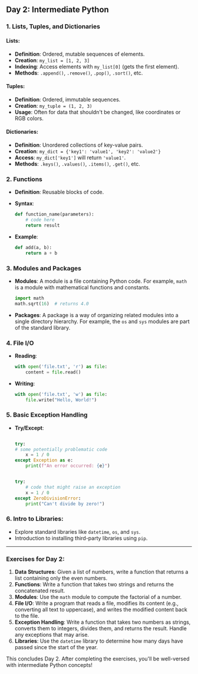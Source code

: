 ## Day 2: Intermediate Python

### 1. **Lists, Tuples, and Dictionaries**

#### Lists:
- **Definition**: Ordered, mutable sequences of elements.
- **Creation**: `my_list = [1, 2, 3]`
- **Indexing**: Access elements with `my_list[0]` (gets the first element).
- **Methods**: `.append()`, `.remove()`, `.pop()`, `.sort()`, etc.

#### Tuples:
- **Definition**: Ordered, immutable sequences.
- **Creation**: `my_tuple = (1, 2, 3)`
- **Usage**: Often for data that shouldn't be changed, like coordinates or RGB colors.

#### Dictionaries:
- **Definition**: Unordered collections of key-value pairs.
- **Creation**: `my_dict = {'key1': 'value1', 'key2': 'value2'}`
- **Access**: `my_dict['key1']` will return `'value1'`.
- **Methods**: `.keys()`, `.values()`, `.items()`, `.get()`, etc.

### 2. **Functions**
- **Definition**: Reusable blocks of code.
- **Syntax**:
    ```python
    def function_name(parameters):
        # code here
        return result
    ```

- **Example**:
    ```python
    def add(a, b):
        return a + b
    ```

### 3. **Modules and Packages**
- **Modules**: A module is a file containing Python code. For example, `math` is a module with mathematical functions and constants.
    ```python
    import math
    math.sqrt(16)  # returns 4.0
    ```

- **Packages**: A package is a way of organizing related modules into a single directory hierarchy. For example, the `os` and `sys` modules are part of the standard library.

### 4. **File I/O**
- **Reading**:
    ```python
    with open('file.txt', 'r') as file:
        content = file.read()
    ```

- **Writing**:
    ```python
    with open('file.txt', 'w') as file:
        file.write("Hello, World!")
    ```

### 5. **Basic Exception Handling**
- **Try/Except**:
    ```python

    try:
    # some potentially problematic code
        x = 1 / 0
    except Exception as e:
        print(f"An error occurred: {e}")


    try:
        # code that might raise an exception
        x = 1 / 0
    except ZeroDivisionError:
        print("Can't divide by zero!")
    ```

### 6. **Intro to Libraries**:
- Explore standard libraries like `datetime`, `os`, and `sys`.
- Introduction to installing third-party libraries using `pip`.

---

### **Exercises for Day 2**:

1. **Data Structures**: Given a list of numbers, write a function that returns a list containing only the even numbers.
2. **Functions**: Write a function that takes two strings and returns the concatenated result.
3. **Modules**: Use the `math` module to compute the factorial of a number.
4. **File I/O**: Write a program that reads a file, modifies its content (e.g., converting all text to uppercase), and writes the modified content back to the file.
5. **Exception Handling**: Write a function that takes two numbers as strings, converts them to integers, divides them, and returns the result. Handle any exceptions that may arise.
6. **Libraries**: Use the `datetime` library to determine how many days have passed since the start of the year.

This concludes Day 2. After completing the exercises, you'll be well-versed with intermediate Python concepts!
